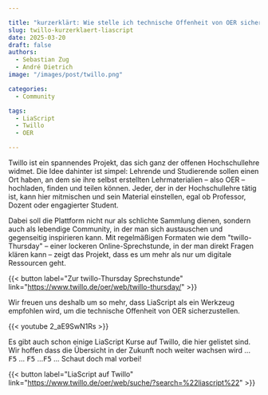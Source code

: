 ```yaml
---

title: "kurzerklärt: Wie stelle ich technische Offenheit von OER sicher und warum empfiehlt sich LiaScript?"
slug: twillo-kurzerklaert-liascript
date: 2025-03-20
draft: false
authors:
  - Sebastian Zug
  - André Dietrich
image: "/images/post/twillo.png"

categories:
  - Community

tags:
  - LiaScript
  - Twillo
  - OER

---
```


Twillo ist ein spannendes Projekt, das sich ganz der offenen Hochschullehre widmet. Die Idee dahinter ist simpel: Lehrende und Studierende sollen einen Ort haben, an dem sie ihre selbst erstellten Lehrmaterialien – also OER – hochladen, finden und teilen können. Jeder, der in der Hochschullehre tätig ist, kann hier mitmischen und sein Material einstellen, egal ob Professor, Dozent oder engagierter Student.

Dabei soll die Plattform nicht nur als schlichte Sammlung dienen, sondern auch als lebendige Community, in der man sich austauschen und gegenseitig inspirieren kann. Mit regelmäßigen Formaten wie dem "twillo-Thursday" – einer lockeren Online-Sprechstunde, in der man direkt Fragen klären kann – zeigt das Projekt, dass es um mehr als nur um digitale Ressourcen geht.

{{< button label="Zur twillo-Thursday Sprechstunde" link="https://www.twillo.de/oer/web/twillo-thursday/" >}}

Wir freuen uns deshalb um so mehr, dass LiaScript als ein Werkzeug empfohlen wird, um die technische Offenheit von OER sicherzustellen.

{{< youtube 2_aE9SwN1Rs >}}

Es gibt auch schon einige LiaScript Kurse auf Twillo, die hier gelistet sind. Wir hoffen dass die Übersicht in der Zukunft noch weiter wachsen wird ... <kbd>F5</kbd> ... <kbd>F5</kbd> ...<kbd>F5</kbd> ... Schaut doch mal vorbei!

{{< button label="LiaScript auf Twillo" link="https://www.twillo.de/oer/web/suche/?search=%22liascript%22" >}}
